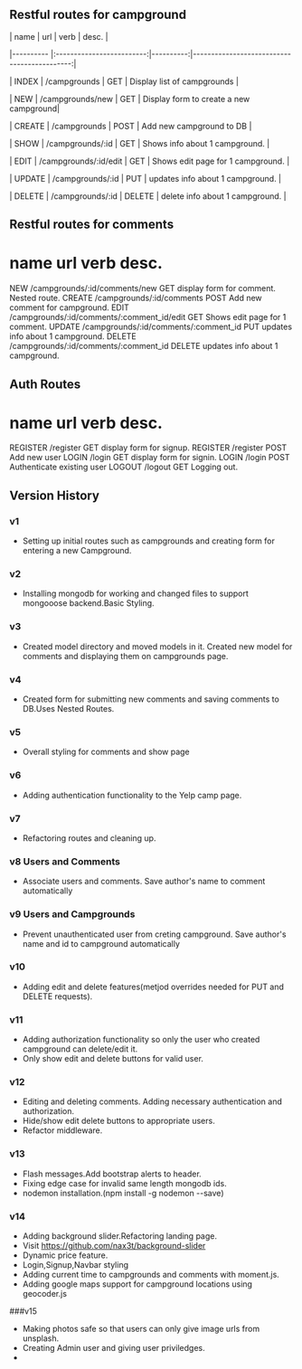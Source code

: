 
## Restful routes for campground
| name      |    url                    |    verb   |        desc.                                |

|---------- |:-------------------------:|----------:|--------------------------------------------:|

| INDEX     |   /campgrounds            |    GET    |         Display list of campgrounds         |

| NEW       |   /campgrounds/new        |    GET    |      Display form to create a new campground|

| CREATE    |   /campgrounds            |    POST   |       Add new campground to DB              |

| SHOW      |   /campgrounds/:id        |    GET    |       Shows info about 1 campground.        |

| EDIT      |   /campgrounds/:id/edit   |    GET    |       Shows edit page for 1 campground.     |

| UPDATE    |   /campgrounds/:id        |    PUT    |       updates info about 1 campground.      |

| DELETE    |   /campgrounds/:id        |    DELETE |      delete info about 1 campground.        |

## Restful routes for comments
name    url                                         verb                desc.
===============================================================================
NEW     /campgrounds/:id/comments/new               GET         display form for comment. Nested route.
CREATE  /campgrounds/:id/comments                   POST        Add new comment for campground.
EDIT    /campgrounds/:id/comments/:comment_id/edit  GET         Shows edit page for 1 comment.
UPDATE  /campgrounds/:id/comments/:comment_id       PUT         updates info about 1 campground.
DELETE  /campgrounds/:id/comments/:comment_id       DELETE      updates info about 1 campground.


## Auth Routes
name            url                     verb                desc.
===============================================================================
REGISTER        /register               GET             display form for signup.
REGISTER        /register               POST            Add new user
LOGIN           /login                  GET             display form for signin.
LOGIN           /login                  POST            Authenticate existing user
LOGOUT          /logout                 GET             Logging out.


## Version History

### v1
* Setting up initial routes such as campgrounds and creating form for entering a new Campground.
 
### v2
* Installing mongodb for working and changed files to support mongooose backend.Basic Styling.

### v3
*  Created model directory and moved models in it. Created new model for comments and displaying them on campgrounds page.

### v4
* Created form for submitting new comments and saving comments to DB.Uses Nested Routes.

### v5
* Overall styling for comments and show page

### v6
* Adding authentication functionality to the Yelp camp page.

### v7
* Refactoring routes and cleaning up.

### v8 Users and Comments
* Associate users and comments. Save author's name to comment automatically

### v9 Users and Campgrounds
* Prevent unauthenticated user from creting campground. Save author's name and id to campground automatically

### v10
* Adding edit and delete features(metjod overrides needed for PUT and DELETE requests).

### v11
* Adding authorization functionality so only the user who created campground can delete/edit it.
* Only show edit and delete buttons for valid user.


### v12
* Editing and deleting comments. Adding necessary authentication and authorization. 
* Hide/show edit delete buttons to appropriate users.
* Refactor middleware.

### v13
* Flash messages.Add bootstrap alerts to header.
* Fixing edge case for invalid same length mongodb ids.
* nodemon installation.(npm install -g nodemon --save)


### v14
* Adding background slider.Refactoring landing page.
* Visit https://github.com/nax3t/background-slider
* Dynamic price feature.
* Login,Signup,Navbar styling
* Adding current time to campgrounds and comments with moment.js.
* Adding google maps support for campground locations using geocoder.js


###v15
* Making photos safe so that users can only give image urls from unsplash.
* Creating Admin user and giving user priviledges.
* 






